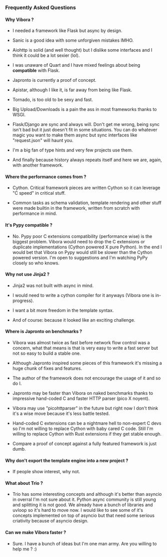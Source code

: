 ### Frequently Asked Questions

#### Why Vibora ?

 - I needed a framework like Flask but async by design.

 - Sanic is a good idea with some unforgiven mistakes IMHO.

 - Aiohttp is solid (and well thought) but I dislike some
   interfaces and I think it could be a lot sexier (lol).

 - I was unaware of Quart and I have mixed feelings about
   being __compatible__ with Flask.

 - Japronto is currently a proof of concept.

 - Apistar, although I like it, is far away from being like Flask.

 - Tornado, is too old to be sexy and fast.

 - Big Upload/Downloads is a pain the ass in most frameworks thanks to WSGI.

 - Flask/Django are sync and always will.
   Don't get me wrong, being sync isn't bad but it just doesn't fit in some situations.
   You can do whatever magic you want to make them async but sync interfaces like "request.json" will haunt you.

 - I'm a big fan of type hints and very few projects use them.

 - And finally because history always repeats itself and here we are, again, with another framework.

#### Where the performance comes from ?

  - Cython. Critical framework pieces are written Cython so it can leverage "C speed" in critical stuff.

  - Common tasks as schema validation, template rendering and other stuff were made builtin in the framework,
    written from scratch with performance in mind.

#### It's Pypy compatible ?

  - No. Pypy poor C extensions compatibility (performance wise) is the biggest problem.
    Vibora would need to drop the C extensions or duplicate implementations (Cython powered X pure Python).
    In the end I would bet that Vibora on Pypy would still be slower than the Cython powered version.
    I'm open to suggestions and I'm watching PyPy closely so who knows.

#### Why not use Jinja2 ?

  - Jinja2 was not built with async in mind.

  - I would need to write a cython compiler for it anyways (Vibora one is in-progress).

  - I want a bit more freedom in the template syntax.

  - And of course: because it looked like an exciting challenge.

#### Where is Japronto on benchmarks ?

  - Vibora was almost twice as fast before network flow control was a concern,
    what that means is that is very easy to write a fast server but not so easy to build a stable one.

  - Although Japronto inspired some pieces of this framework
    it's missing a huge chunk of fixes and features.

  - The author of the framework does not encourage the usage of it and so do I.

  - Japronto may be faster than Vibora on naked benchmarks thanks to impressive hand-coded C
    and faster HTTP parser (pico X noyent).

  - Vibora may use "picohttparser" in the future but right now I don't think it's a wise move because
    it's less battle tested.

  - Hand-coded C extensions can be a nightmare hell to non-expert C devs so I'm not
    willing to replace Cython with baby cared C code. Still I'm willing to replace Cython with Rust extensions
    if they get stable enough.

  - Compare a proof of concept against a fully featured framework is just dumb.

#### Why don't export the template engine into a new project ?

  - If people show interest, why not.

#### What about Trio ?

  - Trio has some interesting concepts and although it's better
  than asyncio in overral I'm not sure about it. Python async community
  is still young and splitting it is not good. We already have a bunch
  of libraries and uvloop so it's hard to move now. I would like to see
  some of it's concepts implemented on top of asyncio but that need some
  serious criativity because of asyncio design.

#### Can we make Vibora faster ?

  - Sure. I have a bunch of ideas but I'm one man army. Are you willing to help me ? :)
